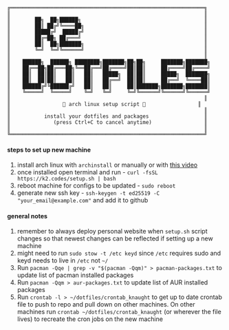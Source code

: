     ╔═══════════════════════════════════════════════════════════════╗
    ║                                                               ║
    ║        ██╗  ██╗██████╗                                        ║
    ║        ██║ ██╔╝╚════██╗                                       ║
    ║        █████╔╝  █████╔╝                                       ║
    ║        ██╔═██╗ ██╔═══╝                                        ║
    ║        ██║  ██╗███████╗                                       ║
    ║        ╚═╝  ╚═╝╚══════╝                                       ║
    ║                                                               ║
    ║    ██████╗  ██████╗ ████████╗███████╗██╗██╗     ███████╗███████╗
    ║    ██╔══██╗██╔═══██╗╚══██╔══╝██╔════╝██║██║     ██╔════╝██╔════╝
    ║    ██║  ██║██║   ██║   ██║   █████╗  ██║██║     █████╗  ███████╗
    ║    ██║  ██║██║   ██║   ██║   ██╔══╝  ██║██║     ██╔══╝  ╚════██║
    ║    ██████╔╝╚██████╔╝   ██║   ██║     ██║███████╗███████╗███████║
    ║    ╚═════╝  ╚═════╝    ╚═╝   ╚═╝     ╚═╝╚══════╝╚══════╝╚══════╝
    ║                                                               ║
    ║                 🐧 arch linux setup script 🐧                 ║
    ║                                                               ║
    ║           install your dotfiles and packages                  ║
    ║              (press Ctrl+C to cancel anytime)                 ║
    ║                                                               ║
    ╚═══════════════════════════════════════════════════════════════╝
#### steps to set up new machine 
1. install arch linux with `archinstall` or manually or with [this video](https://www.youtube.com/watch?v=fFxWuYui2LI)
2. once installed open terminal and run - `curl -fsSL https://k2.codes/setup.sh | bash`
3. reboot machine for configs to be updated - `sudo reboot`
4. generate new ssh key - `ssh-keygen -t ed25519 -C "your_email@example.com"` and add it to github

#### general notes
1. remember to always deploy personal website when `setup.sh` script changes so that newest changes can be reflected if setting up a new machine
2. might need to run `sudo stow -t /etc keyd` since `/etc` requires sudo and keyd needs to live in `/etc` not `~/` 
3. Run `pacman -Qqe | grep -v "$(pacman -Qqm)" > pacman-packages.txt` to update list of pacman installed packages
4. Run `pacman -Qqm > aur-packages.txt` to update list of AUR installed packages
5. Run `crontab -l > ~/dotfiles/crontab_knaught` to get up to date crontab file to push to repo and pull down on other machines. On other machines run `crontab ~/dotfiles/crontab_knaught` (or wherever the file lives) to recreate the cron jobs on the new machine
